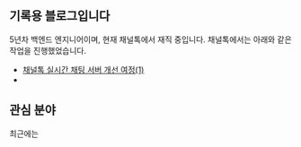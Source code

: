 ## 기록용 블로그입니다
5년차 백엔드 엔지니어이며, 현재 채널톡에서 재직 중입니다. 채널톡에서는 아래와 같은 작업을 진행했었습니다.

- [채널톡 실시간 채팅 서버 개선 여정(1)](https://channel.io/ko/blog/articles/real-time-chat-server-1-a235cf8c)
- 

## 관심 분야
최근에는 